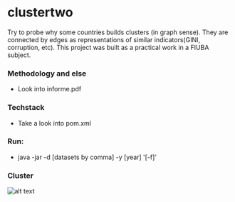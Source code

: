 # clustertwo
Try to probe why some countries builds clusters (in graph sense). They are connected by edges as representations of similar indicators(GINI, corruption, etc). This project was built as a practical work in a FIUBA subject.

### Methodology and else
- Look into informe.pdf
### Techstack
 - Take a look into pom.xml
### Run:
- java -jar -d [datasets by comma] -y [year] '[-f]'
### Cluster
![alt text](https://github.com/pablito-ernesto/clustertwo/blob/master/cluster-graph.png "Graph")
